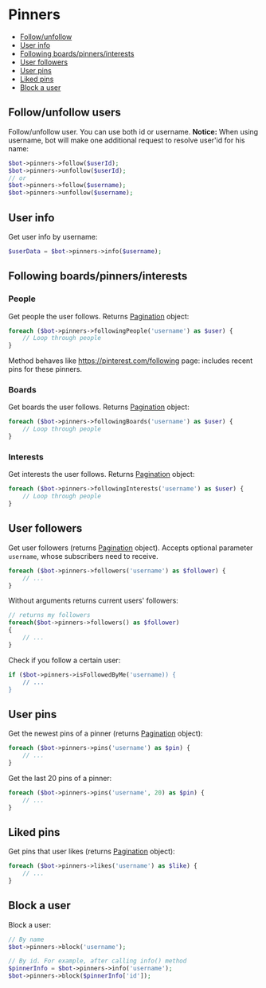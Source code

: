 # Pinners

- [Follow/unfollow](#followunfollow-users)
- [User info](#user-info)
- [Following boards/pinners/interests](#following-boardspinnersinterests)
- [User followers](#user-followers)
- [User pins](#user-pins)
- [Liked pins](#liked-pins)
- [Block a user](#block-a-user)

## Follow/unfollow users
Follow/unfollow user. You can use both id or username.
**Notice:** When using username, bot will make one additional request to resolve user'id for his name:

```php
$bot->pinners->follow($userId);
$bot->pinners->unfollow($userId);
// or
$bot->pinners->follow($username);
$bot->pinners->unfollow($username);
```

## User info

Get user info by username:

```php
$userData = $bot->pinners->info($username);
```
## Following boards/pinners/interests

### People
Get people the user follows. Returns [Pagination](#pagination) object:
```php
foreach ($bot->pinners->followingPeople('username') as $user) {
    // Loop through people
}
```

Method behaves like https://pinterest.com/following page: includes recent pins for these pinners. 


### Boards
Get boards the user follows. Returns [Pagination](#pagination) object:
```php
foreach ($bot->pinners->followingBoards('username') as $user) {
    // Loop through people
}
```

### Interests

Get interests the user follows. Returns [Pagination](#pagination) object:
```php
foreach ($bot->pinners->followingInterests('username') as $user) {
    // Loop through people
}
```

## User followers

Get user followers (returns [Pagination](#pagination) object). Accepts optional parameter `username`,
whose subscribers need to receive.

```php
foreach ($bot->pinners->followers('username') as $follower) {
    // ...
}
```

Without arguments returns current users' followers:
```php
// returns my followers
foreach($bot->pinners->followers() as $follower)
{
	// ...
}
```

Check if you follow a certain user:

```php
if ($bot->pinners->isFollowedByMe('username)) {
    // ...
}
```

## User pins

Get the newest pins of a pinner (returns [Pagination](#pagination) object):

```php
foreach ($bot->pinners->pins('username') as $pin) {
    // ...
}
```

Get the last 20 pins of a pinner:

```php
foreach ($bot->pinners->pins('username', 20) as $pin) {
    // ...
}
```

## Liked pins

Get pins that user likes (returns [Pagination](#pagination) object):

```php
foreach ($bot->pinners->likes('username') as $like) {
    // ...
}
```

## Block a user

Block a user:

```php
// By name
$bot->pinners->block('username');

// By id. For example, after calling info() method
$pinnerInfo = $bot->pinners->info('username');
$bot->pinners->block($pinnerInfo['id']);
```
